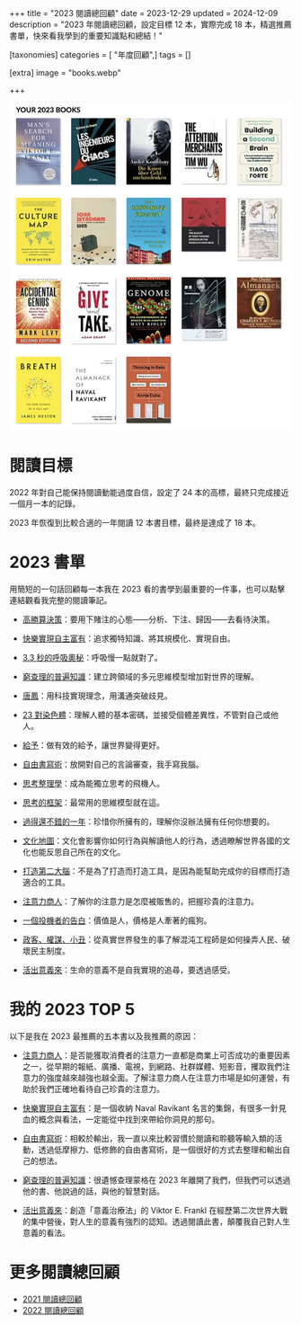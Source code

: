 +++
title = "2023 閱讀總回顧"
date = 2023-12-29
updated = 2024-12-09
description = "2023 年閱讀總回顧，設定目標 12 本，實際完成 18 本，精選推薦書單，快來看我學到的重要知識點和總結！"

[taxonomies]
categories = [ "年度回顧",]
tags = []

[extra]
image = "books.webp"

+++

![](books.webp)

閱讀目標
====

2022 年對自己能保持閱讀動能過度自信，設定了 24 本的高標，最終只完成接近一個月一本的記錄。

2023 年恢復到比較合適的一年閱讀 12 本書目標，最終是達成了 18 本。

<!-- more -->

2023 書單
=======

用簡短的一句話回顧每一本我在 2023 看的書學到最重要的一件事，也可以點擊連結觀看我完整的閱讀筆記。

* [高勝算決策](@/reading-notes/thinking-in-bets/index.md)：要用下賭注的心態——分析、下注、歸因——去看待決策。

* [快樂實現自主富有](@/reading-notes/the-almanack-of-naval-ravikant/index.md)：追求獨特知識、將其規模化、實現自由。

* [3.3 秒的呼吸奧秘](@/reading-notes/breath/index.md)：呼吸慢一點就對了。

* [窮查理的普遍知識](@/reading-notes/poor-charlies-almanack/index.md)：建立跨領域的多元思維模型增加對世界的理解。

* [唐鳳](@/reading-notes/andrey-tang/index.md)：用科技實現理念，用溝通突破歧見。

* [23 對染色體](@/reading-notes/genome/index.md)：理解人體的基本密碼，並接受個體差異性，不管對自己或他人。

* [給予](@/reading-notes/give-and-take/index.md)：做有效的給予，讓世界變得更好。

* [自由書寫術](@/reading-notes/accidental-genius/index.md)：放開對自己的言論審查，我手寫我腦。

* [思考整理學](@/reading-notes/thinking-organization/index.md)：成為能獨立思考的飛機人。

* [思考的框架](@/reading-notes/the-great-mental-models/index.md)：最常用的思維模型就在這。

* [過得還不錯的一年](@/reading-notes/the-happiness-project/index.md)：珍惜你所擁有的，理解你沒辦法擁有任何你想要的。

* [文化地圖](@/reading-notes/the-culture-map/index.md)：文化會影響你如何行為與解讀他人的行為，透過瞭解世界各國的文化也能反思自己所在的文化。

* [打造第二大腦](@/reading-notes/building-a-second-brain/index.md)：不是為了打造而打造工具，是因為能幫助完成你的目標而打造適合的工具。

* [注意力商人](@/reading-notes/the-attention-merchants/index.md)：了解你的注意力是怎麼被販售的，把握珍貴的注意力。

* [一個投機者的告白](@/reading-notes/die-kunst-uber-geldnachzudenken/index.md)：價值是人，價格是人牽著的瘋狗。

* [政客、權謀、小丑](@/reading-notes/les-ingenieurs-du-chaos/index.md)：從真實世界發生的事了解混沌工程師是如何操弄人民、破壞民主制度。

* [活出意義來](@/reading-notes/mans-search-for-meaning/index.md)：生命的意義不是自我實現的追尋，要透過感受。

我的 2023 TOP 5
=============

以下是我在 2023 最推薦的五本書以及我推薦的原因：

* [注意力商人](@/reading-notes/the-attention-merchants/index.md)：是否能獲取消費者的注意力一直都是商業上可否成功的重要因素之一，從早期的報紙、廣播、電視，到網路、社群媒體、短影音，攫取我們注意力的強度越來越強也越全面。了解注意力商人在注意力市場是如何運營，有助於我們正確地看待自己珍貴的注意力。

* [快樂實現自主富有](@/reading-notes/the-almanack-of-naval-ravikant/index.md)：是一個收納 Naval Ravikant 名言的集錦，有很多一針見血的概念與看法，一定能從中找到來帶給你洞見的那句。

* [自由書寫術](@/reading-notes/accidental-genius/index.md)：相較於輸出，我一直以來比較習慣於閱讀和聆聽等輸入類的活動，透過低摩擦力、低修飾的自由書寫術，是一個很好的方式去整理和輸出自己的想法。

* [窮查理的普遍知識](@/reading-notes/poor-charlies-almanack/index.md)：很遺憾查理蒙格在 2023 年離開了我們，但我們可以透過他的書、他說過的話，與他的智慧對話。

* [活出意義來](@/reading-notes/mans-search-for-meaning/index.md)：創造「意義治療法」的 Viktor E. Frankl 在經歷第二次世界大戰的集中營後，對人生的意義有強烈的認知。透過閱讀此書，顛覆我自己對人生意義的看法。

# 更多閱讀總回顧
* [2021 閱讀總回顧](@/blog/2021-reading-summary/index.md)
* [2022 閱讀總回顧](@/blog/2022-reading-summary/index.md)
